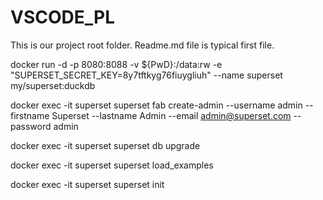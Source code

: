 # VSCODE_PL
This is our project root folder. Readme.md file is typical first file.


docker run -d -p 8080:8088 -v ${PwD}:/data:rw -e "SUPERSET_SECRET_KEY=8y7tftkyg76fiuygliuh" --name superset my/superset:duckdb

docker exec -it superset superset fab create-admin --username admin --firstname Superset --lastname Admin --email admin@superset.com --password admin

docker exec -it superset superset db upgrade

docker exec -it superset superset load_examples

docker exec -it superset superset init

